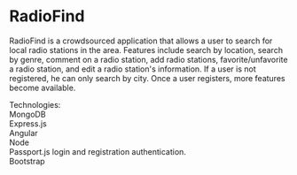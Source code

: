 # RadioFind

RadioFind is a crowdsourced application that allows a user to search for local radio stations in the area. Features include search by location, search by genre, comment on a radio station, add radio stations, favorite/unfavorite a radio station, and edit a radio station's information. If a user is not registered, he can only search by city. Once a user registers, more features become available.

Technologies:<br>
MongoDB<br>
Express.js<br>
Angular<br>
Node<br>
Passport.js login and registration authentication.<br>
Bootstrap


